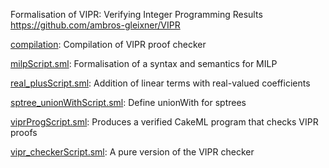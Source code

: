 Formalisation of VIPR: Verifying Integer Programming Results
https://github.com/ambros-gleixner/VIPR

[compilation](compilation):
Compilation of VIPR proof checker

[milpScript.sml](milpScript.sml):
Formalisation of a syntax and semantics for MILP

[real_plusScript.sml](real_plusScript.sml):
Addition of linear terms with real-valued coefficients

[sptree_unionWithScript.sml](sptree_unionWithScript.sml):
Define unionWith for sptrees

[viprProgScript.sml](viprProgScript.sml):
Produces a verified CakeML program that checks VIPR proofs

[vipr_checkerScript.sml](vipr_checkerScript.sml):
A pure version of the VIPR checker
